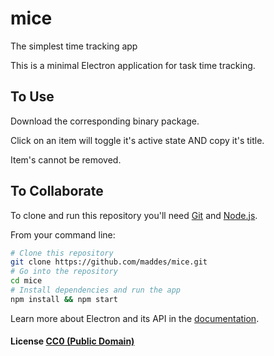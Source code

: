 # mice
The simplest time tracking app

This is a minimal Electron application for task time tracking.

## To Use

Download the corresponding binary package.

Click on an item will toggle it's active state AND copy it's title.

Item's cannot be removed.

## To Collaborate

To clone and run this repository you'll need [Git](https://git-scm.com) and [Node.js](https://nodejs.org/en/download/).

From your command line:

```bash
# Clone this repository
git clone https://github.com/maddes/mice.git
# Go into the repository
cd mice
# Install dependencies and run the app
npm install && npm start
```

Learn more about Electron and its API in the [documentation](http://electron.atom.io/docs/latest).

#### License [CC0 (Public Domain)](LICENSE.md)
